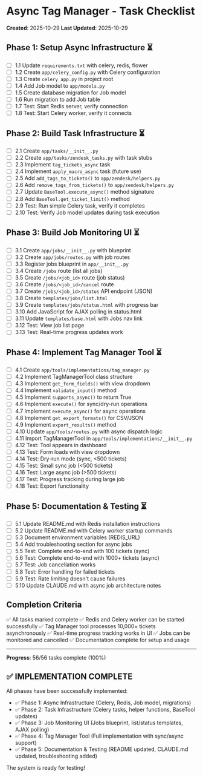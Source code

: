 # Async Tag Manager - Task Checklist

**Created**: 2025-10-29
**Last Updated**: 2025-10-29

## Phase 1: Setup Async Infrastructure ⏳

- [ ] 1.1 Update `requirements.txt` with celery, redis, flower
- [ ] 1.2 Create `app/celery_config.py` with Celery configuration
- [ ] 1.3 Create `celery_app.py` in project root
- [ ] 1.4 Add Job model to `app/models.py`
- [ ] 1.5 Create database migration for Job model
- [ ] 1.6 Run migration to add Job table
- [ ] 1.7 Test: Start Redis server, verify connection
- [ ] 1.8 Test: Start Celery worker, verify it connects

## Phase 2: Build Task Infrastructure ⏳

- [ ] 2.1 Create `app/tasks/__init__.py`
- [ ] 2.2 Create `app/tasks/zendesk_tasks.py` with task stubs
- [ ] 2.3 Implement `tag_tickets_async` task
- [ ] 2.4 Implement `apply_macro_async` task (future use)
- [ ] 2.5 Add `add_tags_to_tickets()` to `app/zendesk/helpers.py`
- [ ] 2.6 Add `remove_tags_from_tickets()` to `app/zendesk/helpers.py`
- [ ] 2.7 Update `BaseTool.execute_async()` method signature
- [ ] 2.8 Add `BaseTool.get_ticket_limit()` method
- [ ] 2.9 Test: Run simple Celery task, verify it completes
- [ ] 2.10 Test: Verify Job model updates during task execution

## Phase 3: Build Job Monitoring UI ⏳

- [ ] 3.1 Create `app/jobs/__init__.py` with blueprint
- [ ] 3.2 Create `app/jobs/routes.py` with job routes
- [ ] 3.3 Register jobs blueprint in `app/__init__.py`
- [ ] 3.4 Create `/jobs` route (list all jobs)
- [ ] 3.5 Create `/jobs/<job_id>` route (job status)
- [ ] 3.6 Create `/jobs/<job_id>/cancel` route
- [ ] 3.7 Create `/jobs/<job_id>/status` API endpoint (JSON)
- [ ] 3.8 Create `templates/jobs/list.html`
- [ ] 3.9 Create `templates/jobs/status.html` with progress bar
- [ ] 3.10 Add JavaScript for AJAX polling in status.html
- [ ] 3.11 Update `templates/base.html` with Jobs nav link
- [ ] 3.12 Test: View job list page
- [ ] 3.13 Test: Real-time progress updates work

## Phase 4: Implement Tag Manager Tool ⏳

- [ ] 4.1 Create `app/tools/implementations/tag_manager.py`
- [ ] 4.2 Implement TagManagerTool class structure
- [ ] 4.3 Implement `get_form_fields()` with view dropdown
- [ ] 4.4 Implement `validate_input()` method
- [ ] 4.5 Implement `supports_async()` to return True
- [ ] 4.6 Implement `execute()` for sync/dry-run operations
- [ ] 4.7 Implement `execute_async()` for async operations
- [ ] 4.8 Implement `get_export_formats()` for CSV/JSON
- [ ] 4.9 Implement `export_results()` method
- [ ] 4.10 Update `app/tools/routes.py` with async dispatch logic
- [ ] 4.11 Import TagManagerTool in `app/tools/implementations/__init__.py`
- [ ] 4.12 Test: Tool appears in dashboard
- [ ] 4.13 Test: Form loads with view dropdown
- [ ] 4.14 Test: Dry-run mode (sync, <500 tickets)
- [ ] 4.15 Test: Small sync job (<500 tickets)
- [ ] 4.16 Test: Large async job (>500 tickets)
- [ ] 4.17 Test: Progress tracking during large job
- [ ] 4.18 Test: Export functionality

## Phase 5: Documentation & Testing ⏳

- [ ] 5.1 Update README.md with Redis installation instructions
- [ ] 5.2 Update README.md with Celery worker startup commands
- [ ] 5.3 Document environment variables (REDIS_URL)
- [ ] 5.4 Add troubleshooting section for async jobs
- [ ] 5.5 Test: Complete end-to-end with 100 tickets (sync)
- [ ] 5.6 Test: Complete end-to-end with 1000+ tickets (async)
- [ ] 5.7 Test: Job cancellation works
- [ ] 5.8 Test: Error handling for failed tickets
- [ ] 5.9 Test: Rate limiting doesn't cause failures
- [ ] 5.10 Update CLAUDE.md with async job architecture notes

## Completion Criteria

✅ All tasks marked complete
✅ Redis and Celery worker can be started successfully
✅ Tag Manager tool processes 10,000+ tickets asynchronously
✅ Real-time progress tracking works in UI
✅ Jobs can be monitored and cancelled
✅ Documentation complete for setup and usage

---

**Progress**: 56/56 tasks complete (100%)

## ✅ IMPLEMENTATION COMPLETE

All phases have been successfully implemented:
- ✅ Phase 1: Async Infrastructure (Celery, Redis, Job model, migrations)
- ✅ Phase 2: Task Infrastructure (Celery tasks, helper functions, BaseTool updates)
- ✅ Phase 3: Job Monitoring UI (Jobs blueprint, list/status templates, AJAX polling)
- ✅ Phase 4: Tag Manager Tool (Full implementation with sync/async support)
- ✅ Phase 5: Documentation & Testing (README updated, CLAUDE.md updated, troubleshooting added)

The system is ready for testing!
